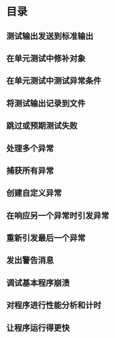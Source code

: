 # 目录

## 测试输出发送到标准输出

## 在单元测试中修补对象

## 在单元测试中测试异常条件

## 将测试输出记录到文件

## 跳过或预期测试失败

## 处理多个异常

## 捕获所有异常

## 创建自定义异常

## 在响应另一个异常时引发异常

## 重新引发最后一个异常

## 发出警告消息

## 调试基本程序崩溃

## 对程序进行性能分析和计时

## 让程序运行得更快
